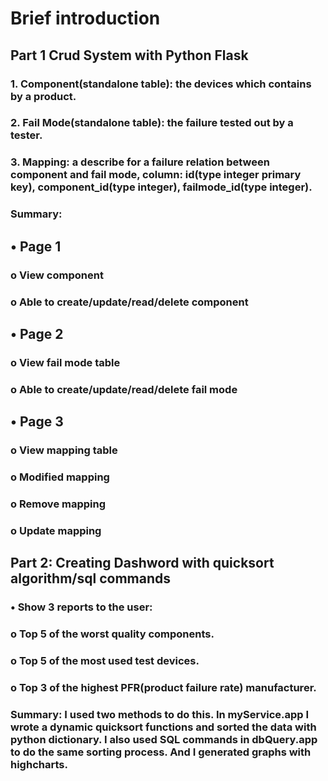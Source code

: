 
# Brief introduction

## Part 1 Crud System with Python Flask

### 1.	Component(standalone table): the devices which contains by a product.
### 2.	Fail Mode(standalone table): the failure tested out by a tester.
### 3.	Mapping: a describe for a failure relation between component and fail mode, column: id(type integer primary key), component_id(type integer), failmode_id(type integer).

### Summary: 

## •	Page 1
### o	View component

### o	Able to create/update/read/delete component

## •	Page 2

### o	View fail mode table

### o	Able to create/update/read/delete fail mode

## •	Page 3

### o	View mapping table
### o	Modified mapping
### o	Remove mapping
### o	Update mapping

## Part 2: Creating Dashword with quicksort algorithm/sql commands
### •	Show 3 reports to the user:
### o	Top 5 of the worst quality components.
### o	Top 5 of the most used test devices.
### o	Top 3 of the highest PFR(product failure rate) manufacturer.
### Summary: I used two methods to do this. In myService.app I wrote a dynamic quicksort functions and sorted the data with python dictionary. I also used SQL commands in dbQuery.app to do the same sorting process. And I generated graphs with highcharts.


